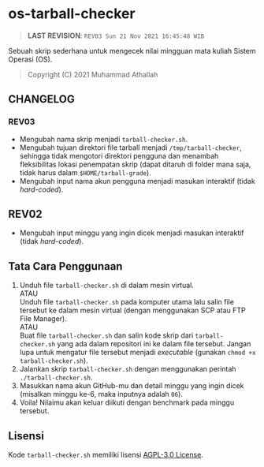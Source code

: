 # os-tarball-checker

> **LAST REVISION**: `REV03 Sun 21 Nov 2021 16:45:48 WIB`

Sebuah skrip sederhana untuk mengecek nilai mingguan mata kuliah Sistem Operasi (OS).

> Copyright (C) 2021 Muhammad Athallah

## CHANGELOG

### REV03
- Mengubah nama skrip menjadi `tarball-checker.sh`.
- Mengubah tujuan direktori file tarball menjadi `/tmp/tarball-checker`, sehingga tidak mengotori direktori pengguna dan menambah fleksibilitas lokasi penempatan skrip (dapat ditaruh di folder mana saja, tidak harus dalam `$HOME/tarball-grade`).
- Mengubah input nama akun pengguna menjadi masukan interaktif (tidak _hard-coded_).

## REV02
- Mengubah input minggu yang ingin dicek menjadi masukan interaktif (tidak _hard-coded_).

## Tata Cara Penggunaan

1. Unduh file `tarball-checker.sh` di dalam mesin virtual.<br>
   ATAU<br>
   Unduh file `tarball-checker.sh` pada komputer utama lalu salin file tersebut ke dalam mesin virtual (dengan menggunakan SCP atau FTP File Manager).<br>
   ATAU<br>
   Buat file `tarball-checker.sh` dan salin kode skrip dari `tarball-checker.sh` yang ada dalam repositori ini ke dalam file tersebut. Jangan lupa untuk mengatur file tersebut menjadi _executable_  (gunakan `chmod +x tarball-checker.sh`).
2. Jalankan skrip `tarball-checker.sh` dengan menggunakan perintah `./tarball-checker.sh`.
3. Masukkan nama akun GitHub-mu dan detail minggu yang ingin dicek (misalkan minggu ke-6, maka inputnya adalah `06`).
4. Voila! Nilaimu akan keluar diikuti dengan benchmark pada minggu tersebut.

## Lisensi

Kode `tarball-checker.sh` memiliki lisensi [AGPL-3.0 License](LICENSE).
